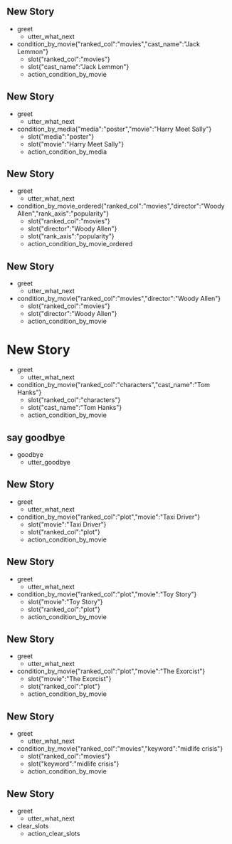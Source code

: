 
## New Story
* greet
    - utter_what_next
* condition_by_movie{"ranked_col":"movies","cast_name":"Jack Lemmon"}
    - slot{"ranked_col":"movies"}
    - slot{"cast_name":"Jack Lemmon"}
    - action_condition_by_movie


## New Story
* greet
    - utter_what_next
* condition_by_media{"media":"poster","movie":"Harry Meet Sally"}
    - slot{"media":"poster"}
    - slot{"movie":"Harry Meet Sally"}
    - action_condition_by_media



## New Story
* greet
    - utter_what_next
* condition_by_movie_ordered{"ranked_col":"movies","director":"Woody Allen","rank_axis":"popularity"}
    - slot{"ranked_col":"movies"}
    - slot{"director":"Woody Allen"}
	- slot{"rank_axis":"popularity"}
    - action_condition_by_movie_ordered


## New Story
* greet
    - utter_what_next
* condition_by_movie{"ranked_col":"movies","director":"Woody Allen"}
    - slot{"ranked_col":"movies"}
    - slot{"director":"Woody Allen"}
    - action_condition_by_movie

# New Story
* greet
    - utter_what_next
* condition_by_movie{"ranked_col":"characters","cast_name":"Tom Hanks"}
    - slot{"ranked_col":"characters"}
    - slot{"cast_name":"Tom Hanks"}
    - action_condition_by_movie


## say goodbye
* goodbye
  - utter_goodbye


## New Story

* greet
    - utter_what_next
* condition_by_movie{"ranked_col":"plot","movie":"Taxi Driver"}
    - slot{"movie":"Taxi Driver"}
    - slot{"ranked_col":"plot"}
    - action_condition_by_movie

## New Story

* greet
    - utter_what_next
* condition_by_movie{"ranked_col":"plot","movie":"Toy Story"}
    - slot{"movie":"Toy Story"}
    - slot{"ranked_col":"plot"}
    - action_condition_by_movie

## New Story

* greet
    - utter_what_next
* condition_by_movie{"ranked_col":"plot","movie":"The Exorcist"}
    - slot{"movie":"The Exorcist"}
    - slot{"ranked_col":"plot"}
    - action_condition_by_movie

## New Story

* greet
    - utter_what_next
* condition_by_movie{"ranked_col":"movies","keyword":"midlife crisis"}
    - slot{"ranked_col":"movies"}
    - slot{"keyword":"midlife crisis"}
    - action_condition_by_movie
	
	
## New Story

* greet
    - utter_what_next
* clear_slots
    - action_clear_slots	
